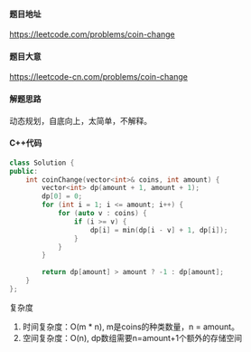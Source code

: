 #### 题目地址

https://leetcode.com/problems/coin-change

#### 题目大意

https://leetcode-cn.com/problems/coin-change

#### 解题思路

动态规划，自底向上，太简单，不解释。

#### C++代码

```c++
class Solution {
public:
    int coinChange(vector<int>& coins, int amount) {
        vector<int> dp(amount + 1, amount + 1);
        dp[0] = 0;
        for (int i = 1; i <= amount; i++) {
            for (auto v : coins) {
                if (i >= v) {
                    dp[i] = min(dp[i - v] + 1, dp[i]);
                }
            }
        }
        
        return dp[amount] > amount ? -1 : dp[amount];
    }
};
```

复杂度

1. 时间复杂度：O(m * n), m是coins的种类数量，n = amount。
2. 空间复杂度：O(n),  dp数组需要n=amount+1个额外的存储空间